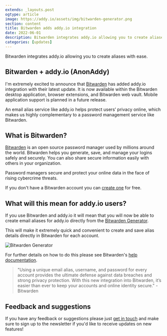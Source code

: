 ```yaml
---
extends: _layouts.post
ogtype: article
image: https://addy.io/assets/img/bitwarden-generator.png
section: content
title: Bitwarden adds addy.io integration
date: 2022-06-01
description: Bitwarden integrates addy.io allowing you to create aliases with ease
categories: [updates]
---
```


Bitwarden integrates addy.io allowing you to create aliases with ease.

## Bitwarden + addy.io (AnonAddy)

I'm extremely excited to announce that [Bitwarden](https://bitwarden.com/) has added addy.io integration with their latest update. It is now available within the Bitwarden desktop application, browser extensions, and Bitwarden web vault. Mobile application support is planned in a future release.

An email alias service like addy.io helps protect users’ privacy online, which makes us highly complementary to a password management service like Bitwarden.

## What is Bitwarden?

[Bitwarden](https://bitwarden.com/) is an open source password manager used by millions around the world. Bitwarden helps you generate, save, and manage your logins safely and securely. You can also share secure information easily with others in your organization.

Password managers secure and protect your online data in the face of rising cybercrime threats.

If you don't have a Bitwarden account you can [create one](https://vault.bitwarden.com/#/register?layout=default) for free.

## What will this mean for addy.io users?

If you use Bitwarden and addy.io it will mean that you will now be able to create email aliases for addy.io directly from the [Bitwarden Generator](https://bitwarden.com/help/generator/#generate-a-username).

This will make it extremely quick and convenient to create and save alias details directly in Bitwarden for each account.

<div class="flex justify-center mb-4">
  <img class="shadow" src="/assets/img/bitwarden-generator.png" alt="Bitwarden Generator" title="Bitwarden Generator">
</div>

For further details on how to do this please see Bitwarden's [help documentation](https://bitwarden.com/help/generator/#username-types).

> "Using a unique email alias, username, and password for every account provides the ultimate defense against data breaches and strong privacy protection. With this new integration into Bitwarden, it’s easier than ever to keep your accounts and online identity secure." - Bitwarden

## Feedback and suggestions

If you have any feedback or suggestions please just [get in touch](/contact/) and make sure to sign up to the newsletter if you'd like to receive updates on new features!
